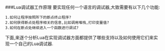 ###Lua调试器工作原理
要实现任何一个语言的调试器,大致需要有以下几个功能:

	1.如何让程序按照所下的断点终止程序?
	2.如何获得断点处程序相关的信息,比如调用堆栈,打印变量值?
	3.如何在断点处继续进入一个函数进行调试?

下面,来逐个分析Lua在实现调试器方面都提供了哪些支持以及如何使用它们来实现一个自己的Lua调试器.


